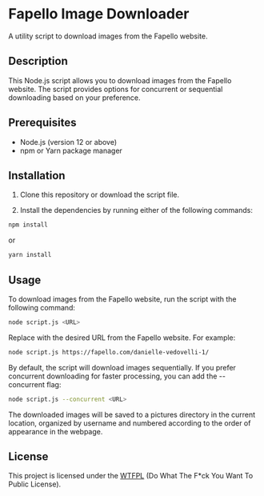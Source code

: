 # Fapello Image Downloader

A utility script to download images from the Fapello website.

## Description

This Node.js script allows you to download images from the Fapello website.  The script provides options for concurrent or sequential downloading based on your preference.

## Prerequisites

- Node.js (version 12 or above)
- npm or Yarn package manager

## Installation

1. Clone this repository or download the script file.

2. Install the dependencies by running either of the following commands:

```bash
npm install
```
or

```bash
yarn install
```

## Usage
To download images from the Fapello website, run the script with the following command:

```bash
node script.js <URL>
```
Replace <URL> with the desired URL from the Fapello website. For example:

```bash
node script.js https://fapello.com/danielle-vedovelli-1/
```

By default, the script will download images sequentially. If you prefer concurrent downloading for faster processing, you can add the --concurrent flag:

```bash
node script.js --concurrent <URL>
```

The downloaded images will be saved to a pictures directory in the current location, organized by username and numbered according to the order of appearance in the webpage.

## License

This project is licensed under the [WTFPL](LICENSE) (Do What The F*ck You Want To Public License).
